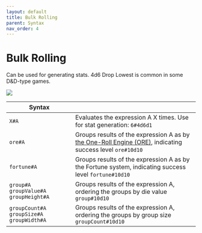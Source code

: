 ```yaml
---
layout: default
title: Bulk Rolling
parent: Syntax
nav_order: 4
---
```


# Bulk Rolling

Can be used for generating stats. 4d6 Drop Lowest is common in some D&D-type games.

![](/assets/stat-generation.png)

| Syntax            |                                                                                                                                                          |
|-------------------|----------------------------------------------------------------------------------------------------------------------------------------------------------|
| `X#A`             | Evaluates the expression A X times. Use for stat generation: `6#4d6d1`                                                                                   |
| `ore#A`           | Groups results of the expression A as by [the One-Roll Engine (ORE)][ORE], indicating success level `ore#10d10`                                          |
| `fortune#A`       | Groups results of the expression A as by the Fortune system, indicating success level `fortune#10d10`                                                    |
| `group#A` `groupValue#A` `groupHeight#A` | Groups results of the expression A, ordering the groups by die value `group#10d10`                                                |
| `groupCount#A` `groupSize#A` `groupWidth#A` | Groups results of the expression A, ordering the groups by group size `groupCount#10d10`                                       |


[ORE]: https://en.wikipedia.org/wiki/One-Roll_Engine